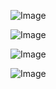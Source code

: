 ![Image](https://github.com/user-attachments/assets/e870deca-5329-4071-ac29-c2d92ff56af1)

![Image](https://github.com/user-attachments/assets/deb67917-efbe-4cbc-818c-e81e1c55e8da)

![Image](https://github.com/user-attachments/assets/b8192b47-88de-456b-80ac-1137d881b50b)

![Image](https://github.com/user-attachments/assets/e82f8ef1-0c00-4071-b214-2b97d361b11d)
